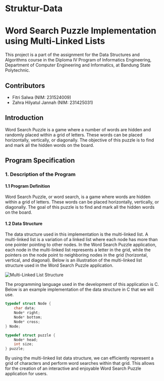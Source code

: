 # Struktur-Data

# Word Search Puzzle Implementation using Multi-Linked Lists

This project is a part of the assignment for the Data Structures and Algorithms course in the Diploma IV Program of Informatics Engineering, Department of Computer Engineering and Informatics, at Bandung State Polytechnic. 

## Contributors
- Fitri Salwa (NIM: 231524009)
- Zahra Hilyatul Jannah (NIM: 231425031)

## Introduction
Word Search Puzzle is a game where a number of words are hidden and randomly placed within a grid of letters. These words can be placed horizontally, vertically, or diagonally. The objective of this puzzle is to find and mark all the hidden words on the board.

## Program Specification

### 1. Description of the Program
#### 1.1 Program Definition
Word Search Puzzle, or word search, is a game where words are hidden within a grid of letters. These words can be placed horizontally, vertically, or diagonally. The goal of this puzzle is to find and mark all the hidden words on the board.

#### 1.2 Data Structure
The data structure used in this implementation is the multi-linked list. A multi-linked list is a variation of a linked list where each node has more than one pointer pointing to other nodes. In the Word Search Puzzle application, each node in the multi-linked list represents a letter in the grid, while the pointers on the node point to neighboring nodes in the grid (horizontal, vertical, and diagonal). Below is an illustration of the multi-linked list structure used in the Word Search Puzzle application.

![Multi-Linked List Structure](multi_linked_list_structure.png)

The programming language used in the development of this application is C. Below is an example implementation of the data structure in C that we will use.

```c
typedef struct Node {
	char data;
    Node* right;
    Node* bottom;
    Node* cross;
} Node;

typedef struct puzzle {
	Node* head;
	int size;
} puzzle;

```

By using the multi-linked list data structure, we can efficiently represent a grid of characters and perform word searches within that grid. This allows for the creation of an interactive and enjoyable Word Search Puzzle application for users.
